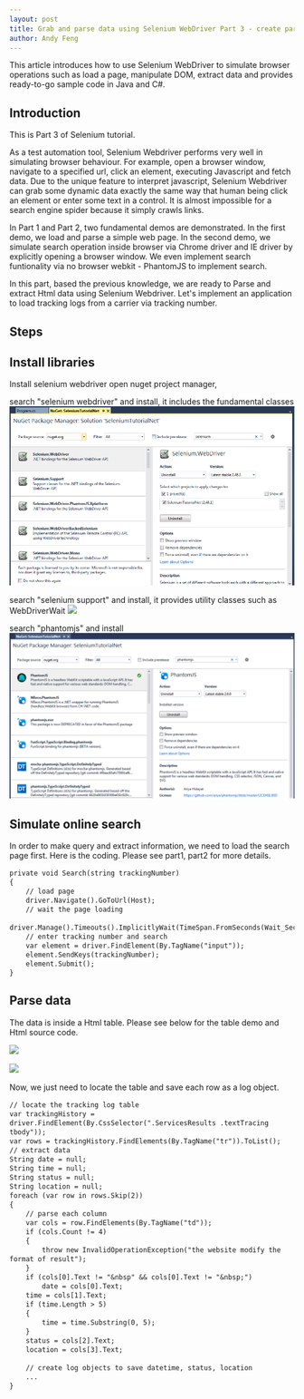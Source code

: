 ```yaml
---
layout: post
title: Grab and parse data using Selenium WebDriver Part 3 - create parsing application using C#
author: Andy Feng
---
```


This article introduces how to use Selenium WebDriver to simulate browser operations such as load a page, manipulate DOM, extract data and provides ready-to-go sample code in Java and C#. 

## Introduction ##
This is Part 3 of Selenium tutorial.

As a test automation tool, Selenium Webdriver performs very well in simulating browser behaviour. For example, open a browser window, navigate to a specified url, click an element, executing Javascript and fetch data. Due to the unique feature to interpret javascript, Selenium Webdriver can grab some dynamic data exactly the same way that human being click an element or enter some text in a control. It is almost impossible for a search engine spider because it simply crawls links.

In Part 1 and Part 2, two fundamental demos are demonstrated. In the first demo, we load and parse a simple web page. In the second demo, we simulate search operation inside browser via Chrome driver and IE driver by explicitly opening a browser window. We even implement search funtionality via no browser webkit - PhantomJS to implement search. 

In this part, based the previous knowledge, we are ready to Parse and extract Html data using Selenium Webdriver. Let's implement an application to load tracking logs from a carrier via tracking number.

## Steps ##

## Install libraries ##
Install selenium webdriver
open nuget project manager, 

search "selenium webdriver" and install, it includes the fundamental classes
![](/images/20151104-nuget-selenium.png)

search "selenium support" and install, it provides utility classes such as WebDriverWait
![](/images/20151202-install-selenium-support.png)

search "phantomjs" and install
![](/images/20151104-nuget-selenium-phantomjs.png)

## Simulate online search ##
In order to make query and extract information, we need to load the search page first. Here is the coding. Please see part1, part2 for more details.

    private void Search(string trackingNumber)
    {
        // load page
        driver.Navigate().GoToUrl(Host);
        // wait the page loading
        driver.Manage().Timeouts().ImplicitlyWait(TimeSpan.FromSeconds(Wait_Seconds));
        // enter tracking number and search
        var element = driver.FindElement(By.TagName("input"));
        element.SendKeys(trackingNumber);
        element.Submit();
    }

## Parse data ##
The data is inside a Html table. Please see below for the table demo and Html source code.

![](/images/20151202-tracking-result.png)

![](/images/20151202-tracking-result2.png)

Now, we just need to locate the table and save each row as a log object.

	// locate the tracking log table
	var trackingHistory = driver.FindElement(By.CssSelector(".ServicesResults .textTracing tbody"));
	var rows = trackingHistory.FindElements(By.TagName("tr")).ToList();
	// extract data
	String date = null;
	String time = null;
	String status = null;
	String location = null;
	foreach (var row in rows.Skip(2))
	{
	    // parse each column
	    var cols = row.FindElements(By.TagName("td"));
	    if (cols.Count != 4)
	    {
	        throw new InvalidOperationException("the website modify the format of result");
	    }
	    if (cols[0].Text != "&nbsp" && cols[0].Text != "&nbsp;")
	        date = cols[0].Text;
	    time = cols[1].Text;
	    if (time.Length > 5)
	    {
	        time = time.Substring(0, 5);
	    }
	    status = cols[2].Text;
	    location = cols[3].Text;

		// create log objects to save datetime, status, location
		...
	}
